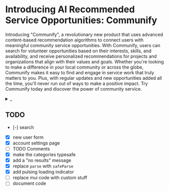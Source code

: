 # Introducing AI Recommended Service Opportunities: **Communify**

Introducing "Communify", a revolutionary new product that uses advanced content-based recommendation algorithms to connect users with meaningful community service opportunities. With Communify, users can search for volunteer opportunities based on their interests, skills, and availability, and receive personalized recommendations for projects and organizations that align with their values and goals. Whether you're looking to make a difference in your local community or across the globe, Communify makes it easy to find and engage in service work that truly matters to you. Plus, with regular updates and new opportunities added all the time, you'll never run out of ways to make a positive impact. Try Communify today and discover the power of community service.

<details>
<summary>_</summary>
The above was generated by ChatGPT and edited by @AlexanderHOtt.
</details>

## TODO

- [-] search
- [x] new user form
- [x] account settings page
- [ ] TODO Comments
- [x] make the categories typesafe
- [x] add a "no results" message
- [x] replace `parse` with `safeParse`
- [x] add pulsing loading indicator
- [ ] replace mui code with custom stuff
- [ ] document code
